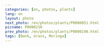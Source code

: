 ```yaml
---
categories: [en, photos, plants]
lang: en
layout: photo
next_photo: /en/photos/plants/P0000051.html
picname: P0000210
prev_photo: /en/photos/plants/P0000190.html
tags: [Bank, Grass, Moringa]
---
```

